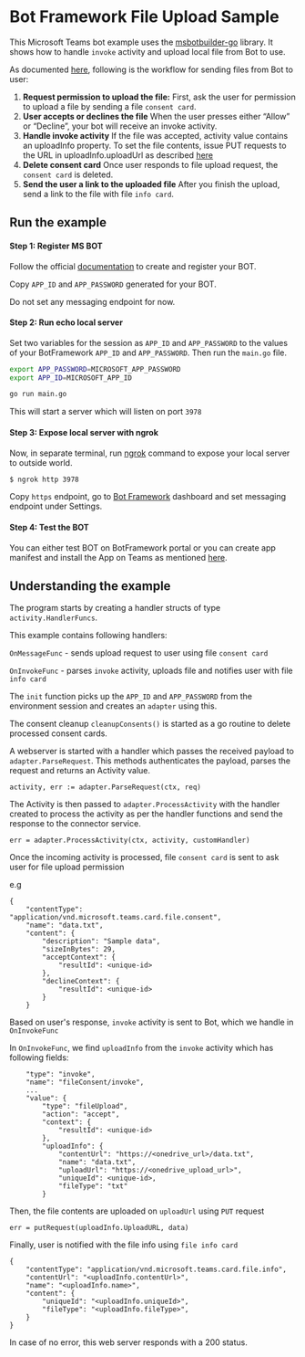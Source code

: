 # Bot Framework File Upload Sample

This Microsoft Teams bot example uses the [msbotbuilder-go](https://github.com/EchoesHQ/msbotbuilder-go) library. It shows how to handle `invoke` activity and upload local file from Bot to use.

As documented [here](https://developer.microsoft.com/en-us/microsoft-teams/blogs/working-with-files-in-your-microsoft-teams-bot/), following is the workflow for sending files from Bot to user:

1. **Request permission to upload the file:**
   First, ask the user for permission to upload a file by sending a file `consent card`.
2. **User accepts or declines the file**
   When the user presses either “Allow” or “Decline”, your bot will receive an invoke activity.
3. **Handle invoke activity**
   If the file was accepted, activity value contains an uploadInfo property. To set the file contents, issue PUT requests to the URL in uploadInfo.uploadUrl as described [here](https://docs.microsoft.com/en-us/onedrive/developer/rest-api/api/driveitem_createuploadsession?view=odsp-graph-online#upload-bytes-to-the-upload-session)
4. **Delete consent card**
   Once user responds to file upload request, the `consent card` is deleted.
5. **Send the user a link to the uploaded file**
   After you finish the upload, send a link to the file with file `info card`.

## Run the example

#### Step 1: Register MS BOT

Follow the official [documentation](https://docs.microsoft.com/en-us/microsoftteams/platform/bots/how-to/create-a-bot-for-teams#register-your-web-service-with-the-bot-framework) to create and register your BOT.

Copy `APP_ID` and `APP_PASSWORD` generated for your BOT.

Do not set any messaging endpoint for now.

#### Step 2: Run echo local server

Set two variables for the session as `APP_ID` and `APP_PASSWORD` to the values of your BotFramework `APP_ID` and `APP_PASSWORD`. Then run the `main.go` file.

```bash
export APP_PASSWORD=MICROSOFT_APP_PASSWORD
export APP_ID=MICROSOFT_APP_ID

go run main.go
```

This will start a server which will listen on port `3978`

#### Step 3: Expose local server with ngrok

Now, in separate terminal, run [ngrok](https://ngrok.com/download) command to expose your local server to outside world.

```sh
$ ngrok http 3978
```

Copy `https` endpoint, go to [Bot Framework](https://dev.botframework.com/bots) dashboard and set messaging endpoint under Settings.

#### Step 4: Test the BOT

You can either test BOT on BotFramework portal or you can create app manifest and install the App on Teams as mentioned [here](https://docs.microsoft.com/en-us/microsoftteams/platform/bots/how-to/create-a-bot-for-teams#create-your-app-manifest-and-package).

## Understanding the example

The program starts by creating a handler structs of type `activity.HandlerFuncs`.

This example contains following handlers:

`OnMessageFunc` - sends upload request to user using file `consent card`

`OnInvokeFunc` - parses `invoke` activity, uploads file and notifies user with file `info card`

The `init` function picks up the `APP_ID` and `APP_PASSWORD` from the environment session and creates an `adapter` using this.

The consent cleanup `cleanupConsents()` is started as a go routine to delete processed consent cards.

A webserver is started with a handler which passes the received payload to `adapter.ParseRequest`. This methods authenticates the payload, parses the request and returns an Activity value.

```
activity, err := adapter.ParseRequest(ctx, req)
```

The Activity is then passed to `adapter.ProcessActivity` with the handler created to process the activity as per the handler functions and send the response to the connector service.

```
err = adapter.ProcessActivity(ctx, activity, customHandler)
```

Once the incoming activity is processed, file `consent card` is sent to ask user for file upload permission

e.g

```
{
    "contentType": "application/vnd.microsoft.teams.card.file.consent",
    "name": "data.txt",
    "content": {
        "description": "Sample data",
        "sizeInBytes": 29,
        "acceptContext": {
            "resultId": <unique-id>
        },
        "declineContext": {
            "resultId": <unique-id>
        }
    }
```

Based on user's response, `invoke` activity is sent to Bot, which we handle in `OnInvokeFunc`

In `OnInvokeFunc`, we find `uploadInfo` from the `invoke` activity which has following fields:

```
    "type": "invoke",
    "name": "fileConsent/invoke",
    ...
    "value": {
        "type": "fileUpload",
        "action": "accept",
        "context": {
            "resultId": <unique-id>
        },
        "uploadInfo": {
            "contentUrl": "https://<onedrive_url>/data.txt",
            "name": "data.txt",
            "uploadUrl": "https://<onedrive_upload_url>",
            "uniqueId": <unique-id>,
            "fileType": "txt"
        }
```

Then, the file contents are uploaded on `uploadUrl` using `PUT` request

```
err = putRequest(uploadInfo.UploadURL, data)
```

Finally, user is notified with the file info using `file info card`

```
{
    "contentType": "application/vnd.microsoft.teams.card.file.info",
    "contentUrl": "<uploadInfo.contentUrl>",
    "name": "<uploadInfo.name>",
    "content": {
        "uniqueId": "<uploadInfo.uniqueId>",
        "fileType": "<uploadInfo.fileType>",
    }
}
```

In case of no error, this web server responds with a 200 status.
